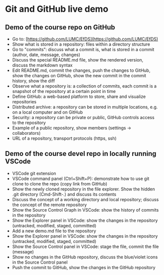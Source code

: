# Git and GitHub live demo

## Demo of the course repo on GitHub

- Go to: [https://github.com/LUMC/EfDS](https://github.com/LUMC/EfDS)
- Show what is stored in a repository: files within a directory structure
- Go to "commits": discuss what a commit is, what is stored in a commit (author, date, message, changes)
- Discuss the special README.md file, show the rendered version, discuss the markdown syntax
- Edit README.md, commit the changes, push the changes to GitHub, show the changes on GitHub, show the new commit in the commit history, show the diff
- Observe what a repository is: a collection of commits, each commit is a snapshot of the repository at a certain point in time
- Define GitHub: a web-based platform to store, share and visualize repositories
- Distributed archive: a repository can be stored in multiple locations, e.g. on a local computer and on GitHub
- Security: a repository can be private or public, GitHub controls access to the repository
- Example of a public repository, show members (settings -> collaborators)
- URL of a repository, transport protocols (https, ssh)

## Demo of the course devel repo in locally running VSCode

- VSCode git extension
- VSCode command panel (Ctrl+Shift+P): demonstrate how to use git clone to clone the repo (copy link from GitHub)
- Show the newly cloned repository in the file explorer. Show the hidden .git directory (Cmd-Shift-.) and discuss its contents
- Discuss the concept of a working directory and local repository; discuss the concept of the remote repository
- Show the Source Control Graph in VSCode: show the history of commits in the repository
- Show the Explorer panel in VSCode: show the changes in the repository (untracked, modified, staged, committed)
- Add a new demo.md file to the repository
- Show the Explorer panel in VSCode: show the changes in the repository (untracked, modified, staged, committed)
- Show the Source Control panel in VSCode: stage the file, commit the file (message)
- Show no changes in the GitHub repository, discuss the blue/violet icons in the Source Control panel
- Push the commit to GitHub, show the changes in the GitHub repository
